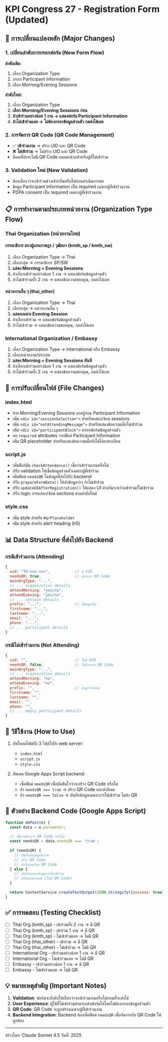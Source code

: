 # KPI Congress 27 - Registration Form (Updated)

## 🎯 การเปลี่ยนแปลงหลัก (Major Changes)

### 1. เปลี่ยนลำดับการกรอกฟอร์ม (New Form Flow)
**ลำดับเดิม:**
1. เลือก Organization Type
2. กรอก Participant Information
3. เลือก Morning/Evening Sessions

**ลำดับใหม่:**
1. เลือก Organization Type
2. **เลือก Morning/Evening Sessions ก่อน**
3. **ถ้าเข้าร่วมอย่างน้อย 1 งาน → แสดงฟอร์ม Participant Information**
4. **ถ้าไม่เข้าร่วมเลย → ไม่ต้องกรอกข้อมูลส่วนตัว กดส่งได้เลย**

### 2. การจัดการ QR Code (QR Code Management)
- ✅ **เข้าร่วมงาน** → สร้าง UID และ QR Code
- ❌ **ไม่เข้าร่วม** → ไม่สร้าง UID และ QR Code
- อีเมลที่ส่งจะไม่มี QR Code แนบมาด้วยสำหรับผู้ที่ไม่เข้าร่วม

### 3. Validation ใหม่ (New Validation)
- ต้องเลือกว่าจะเข้าร่วมช่วงเช้า/เย็นหรือไม่ก่อนดำเนินการต่อ
- ข้อมูล Participant Information เป็น required เฉพาะผู้ที่เข้าร่วมงาน
- PDPA consent เป็น required เฉพาะผู้ที่เข้าร่วมงาน

## 📋 การทำงานตามประเภทหน่วยงาน (Organization Type Flow)

### Thai Organization (หน่วยงานไทย)

#### กรรมาธิการ สภาผู้แทนราษฎร / วุฒิสภา (kmth_sp / kmth_sw)
1. เลือก Organization Type → Thai
2. เลือกกลุ่ม → กรรมาธิการ SP/SW
3. **แสดง Morning + Evening Sessions**
4. ถ้าเลือกเข้าร่วมอย่างน้อย 1 งาน → แสดงฟอร์มข้อมูลส่วนตัว
5. ถ้าไม่เข้าร่วมทั้ง 2 งาน → แสดงข้อความขอบคุณ, กดส่งได้เลย

#### หน่วยงานอื่น ๆ (thai_other)
1. เลือก Organization Type → Thai
2. เลือกกลุ่ม → หน่วยงานอื่น ๆ
3. **แสดงเฉพาะ Evening Session**
4. ถ้าเลือกเข้าร่วม → แสดงฟอร์มข้อมูลส่วนตัว
5. ถ้าไม่เข้าร่วม → แสดงข้อความขอบคุณ, กดส่งได้เลย

### International Organization / Embassy
1. เลือก Organization Type → International หรือ Embassy
2. เลือกหน่วยงาน/ประเทศ
3. **แสดง Morning + Evening Sessions ทันที**
4. ถ้าเลือกเข้าร่วมอย่างน้อย 1 งาน → แสดงฟอร์มข้อมูลส่วนตัว
5. ถ้าไม่เข้าร่วมทั้ง 2 งาน → แสดงข้อความขอบคุณ, กดส่งได้เลย

## 🔧 การปรับเปลี่ยนไฟล์ (File Changes)

### index.html
- ย้าย Morning/Evening Sessions มาอยู่ก่อน Participant Information
- เพิ่ม `<div id="sessionSelection">` สำหรับแสดง/ซ่อน sessions
- เพิ่ม `<div id="notAttendingMessage">` สำหรับแสดงข้อความเมื่อไม่เข้าร่วม
- เพิ่ม `<div id="participantBlock">` ครอบฟอร์มข้อมูลส่วนตัว
- ลบ `required` attributes จากฟิลด์ Participant Information
- เพิ่ม QR placeholder สำหรับแสดงข้อความเมื่อยังไม่ได้ลงทะเบียน

### script.js
- เพิ่มฟังก์ชัน `checkAttendance()` เช็คว่าเข้าร่วมงานหรือไม่
- ปรับ validation ให้เช็คข้อมูลส่วนตัวเฉพาะผู้ที่เข้าร่วม
- เพิ่มฟิลด์ `needsQR` ในข้อมูลที่ส่งไปยัง backend
- ปรับ `prepareFormData()` ให้ส่งข้อมูลว่าง ถ้าไม่เข้าร่วม
- ปรับ `updateUIAfterRegistration()` ให้แสดง UI ต่างกันระหว่างเข้าร่วม/ไม่เข้าร่วม
- ปรับ logic การแสดง/ซ่อน sections ตามลำดับใหม่

### style.css
- เพิ่ม style สำหรับ `#qrPlaceholder`
- เพิ่ม style สำหรับ alert heading (h5)

## 📊 Data Structure ที่ส่งไปยัง Backend

### กรณีเข้าร่วมงาน (Attending)
```javascript
{
  uid: "TH-xxx-xxx",           // มี UID
  needsQR: true,               // ต้องการ QR Code
  mainOrgType: "...",
  // ... organization details
  attendMorning: "yes/no",
  attendEvening: "yes/no",
  // ... session details
  prefix: "...",               // มีข้อมูลเต็ม
  firstname: "...",
  lastname: "...",
  email: "...",
  phone: "...",
  // ... participant details
}
```

### กรณีไม่เข้าร่วมงาน (Not Attending)
```javascript
{
  uid: "",                     // ไม่มี UID
  needsQR: false,              // ไม่ต้องการ QR Code
  mainOrgType: "...",
  // ... organization details
  attendMorning: "no",
  attendEvening: "no",
  prefix: "",                  // ข้อมูลว่างหมด
  firstname: "",
  lastname: "",
  email: "",
  phone: "",
  // ... empty participant details
}
```

## 🚀 วิธีใช้งาน (How to Use)

1. อัพโหลดไฟล์ทั้ง 3 ไฟล์ไปยัง web server:
   - `index.html`
   - `script.js`
   - `style.css`

2. อัพเดต Google Apps Script backend:
   - เช็คฟิลด์ `needsQR` เพื่อตัดสินใจว่าจะสร้าง QR Code หรือไม่
   - ถ้า `needsQR === true` → สร้าง QR Code และส่งอีเมล
   - ถ้า `needsQR === false` → บันทึกข้อมูลเฉพาะการไม่เข้าร่วม ไม่ส่ง QR

## 📝 ตัวอย่าง Backend Code (Google Apps Script)

```javascript
function doPost(e) {
  const data = e.parameter;
  
  // เช็คว่าต้องการ QR Code หรือไม่
  const needsQR = data.needsQR === 'true';
  
  if (needsQR) {
    // บันทึกข้อมูลผู้เข้าร่วม
    // สร้าง QR Code
    // ส่งอีเมลพร้อม QR Code
  } else {
    // บันทึกเฉพาะข้อมูลการไม่เข้าร่วม
    // ส่งอีเมลขอบคุณ (ไม่มี QR Code)
  }
  
  return ContentService.createTextOutput(JSON.stringify({success: true}));
}
```

## ✅ การทดสอบ (Testing Checklist)

- [ ] Thai Org (kmth_sp) - เข้าร่วมทั้ง 2 งาน → มี QR
- [ ] Thai Org (kmth_sp) - เข้าร่วม 1 งาน → มี QR
- [ ] Thai Org (kmth_sp) - ไม่เข้าร่วมเลย → ไม่มี QR
- [ ] Thai Org (thai_other) - เข้าร่วม → มี QR
- [ ] Thai Org (thai_other) - ไม่เข้าร่วม → ไม่มี QR
- [ ] International Org - เข้าร่วมอย่างน้อย 1 งาน → มี QR
- [ ] International Org - ไม่เข้าร่วมเลย → ไม่มี QR
- [ ] Embassy - เข้าร่วมอย่างน้อย 1 งาน → มี QR
- [ ] Embassy - ไม่เข้าร่วมเลย → ไม่มี QR

## 💡 หมายเหตุสำคัญ (Important Notes)

1. **Validation**: ฟอร์มจะบังคับให้เลือกว่าจะเข้าร่วมงานหรือไม่ก่อนที่จะส่งได้
2. **User Experience**: ผู้ใช้ที่ไม่เข้าร่วมสามารถส่งฟอร์มได้โดยไม่ต้องกรอกข้อมูลส่วนตัว
3. **QR Code**: QR Code จะถูกสร้างเฉพาะผู้ที่เข้าร่วมงาน
4. **Backend Integration**: Backend ต้องเช็คฟิลด์ `needsQR` เพื่อจัดการกับ QR Code ให้ถูกต้อง

---

สร้างโดย: Claude Sonnet 4.5
วันที่: 2025

